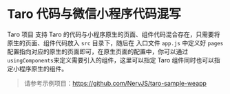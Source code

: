 # Taro 代码与微信小程序代码混写

Taro 项目 支持 Taro 的代码与小程序原生的页面、组件代码混合存在，只需要将原生的页面、组件代码放入 `src` 目录下，随后在 入口文件 `app.js` 中定义好 `pages` 配置指向对应的原生的页面即可，在原生页面的配置中，你可以通过 `usingComponents`来定义需要引入的组件，这里可以指定 Taro 组件同时也可以指定小程序原生的组件。

> 请参考示例项目：<https://github.com/NervJS/taro-sample-weapp>